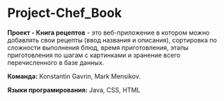 # Project-Chef_Book

**Проект - Книга рецептов** - это веб-приложение в котором можно добавлять свои рецепты (ввод названия и описания), сортировка по сложности выполнения блюд, время приготовления, этапы приготовления по шагам с картинками и зранение всего перечисленного в базе данных.

**Команда:** Konstantin Gavrin, Mark Mensikov.

**Языки програмирования:** Java, CSS, HTML
